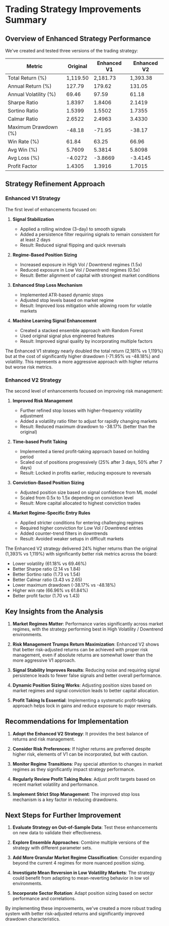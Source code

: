 # Trading Strategy Improvements Summary

## Overview of Enhanced Strategy Performance

We've created and tested three versions of the trading strategy:

| Metric                    | Original        | Enhanced V1     | Enhanced V2     |
|---------------------------|----------------|----------------|----------------|
| Total Return (%)          | 1,119.50       | 2,181.73       | 1,393.38       |
| Annual Return (%)         | 127.79         | 179.62         | 131.05         |
| Annual Volatility (%)     | 69.46          | 97.59          | 61.18          |
| Sharpe Ratio              | 1.8397         | 1.8406         | 2.1419         |
| Sortino Ratio             | 1.5399         | 1.5502         | 1.7355         |
| Calmar Ratio              | 2.6522         | 2.4963         | 3.4330         |
| Maximum Drawdown (%)      | -48.18         | -71.95         | -38.17         |
| Win Rate (%)              | 61.84          | 63.25          | 66.96          |
| Avg Win (%)               | 5.7609         | 5.3814         | 5.8098         |
| Avg Loss (%)              | -4.0272        | -3.8669        | -3.4145        |
| Profit Factor             | 1.4305         | 1.3916         | 1.7015         |

## Strategy Refinement Approach

### Enhanced V1 Strategy

The first level of enhancements focused on:

1. **Signal Stabilization**
   - Applied a rolling window (3-day) to smooth signals
   - Added a persistence filter requiring signals to remain consistent for at least 2 days
   - Result: Reduced signal flipping and quick reversals

2. **Regime-Based Position Sizing**
   - Increased exposure in High Vol / Downtrend regimes (1.5x)
   - Reduced exposure in Low Vol / Downtrend regimes (0.5x)
   - Result: Better alignment of capital with strongest market conditions

3. **Enhanced Stop Loss Mechanism**
   - Implemented ATR-based dynamic stops
   - Adjusted stop levels based on market regime
   - Result: Improved loss mitigation while allowing room for volatile markets

4. **Machine Learning Signal Enhancement**
   - Created a stacked ensemble approach with Random Forest
   - Used original signal plus engineered features
   - Result: Improved signal quality by incorporating multiple factors

The Enhanced V1 strategy nearly doubled the total return (2,181% vs 1,119%) but at the cost of significantly higher drawdown (-71.95% vs -48.18%) and volatility. This represents a more aggressive approach with higher returns but worse risk metrics.

### Enhanced V2 Strategy

The second level of enhancements focused on improving risk management:

1. **Improved Risk Management**
   - Further refined stop losses with higher-frequency volatility adjustment
   - Added a volatility ratio filter to adjust for rapidly changing markets
   - Result: Reduced maximum drawdown to -38.17% (better than the original)

2. **Time-based Profit Taking**
   - Implemented a tiered profit-taking approach based on holding period
   - Scaled out of positions progressively (25% after 3 days, 50% after 7 days)
   - Result: Locked in profits earlier, reducing exposure to reversals

3. **Conviction-Based Position Sizing**
   - Adjusted position size based on signal confidence from ML model
   - Scaled from 0.5x to 1.5x depending on conviction level
   - Result: More capital allocated to highest conviction trades

4. **Market Regime-Specific Entry Rules**
   - Applied stricter conditions for entering challenging regimes
   - Required higher conviction for Low Vol / Downtrend entries
   - Added counter-trend filters in downtrends
   - Result: Avoided weaker setups in difficult markets

The Enhanced V2 strategy delivered 24% higher returns than the original (1,393% vs 1,119%) with significantly better risk metrics across the board:
- Lower volatility (61.18% vs 69.46%)
- Better Sharpe ratio (2.14 vs 1.84)
- Better Sortino ratio (1.73 vs 1.54)
- Better Calmar ratio (3.43 vs 2.65)
- Lower maximum drawdown (-38.17% vs -48.18%)
- Higher win rate (66.96% vs 61.84%)
- Better profit factor (1.70 vs 1.43)

## Key Insights from the Analysis

1. **Market Regimes Matter**: Performance varies significantly across market regimes, with the strategy performing best in High Volatility / Downtrend environments.

2. **Risk Management Trumps Return Maximization**: Enhanced V2 shows that better risk-adjusted returns can be achieved with proper risk management, even if absolute returns are somewhat lower than the more aggressive V1 approach.

3. **Signal Stability Improves Results**: Reducing noise and requiring signal persistence leads to fewer false signals and better overall performance.

4. **Dynamic Position Sizing Works**: Adjusting position sizes based on market regimes and signal conviction leads to better capital allocation.

5. **Profit Taking Is Essential**: Implementing a systematic profit-taking approach helps lock in gains and reduce exposure to major reversals.

## Recommendations for Implementation

1. **Adopt the Enhanced V2 Strategy**: It provides the best balance of returns and risk management.

2. **Consider Risk Preferences**: If higher returns are preferred despite higher risk, elements of V1 can be incorporated, but with caution.

3. **Monitor Regime Transitions**: Pay special attention to changes in market regimes as they significantly impact strategy performance.

4. **Regularly Review Profit Taking Rules**: Adjust profit targets based on recent market volatility and performance.

5. **Implement Strict Stop Management**: The improved stop loss mechanism is a key factor in reducing drawdowns.

## Next Steps for Further Improvement

1. **Evaluate Strategy on Out-of-Sample Data**: Test these enhancements on new data to validate their effectiveness.

2. **Explore Ensemble Approaches**: Combine multiple versions of the strategy with different parameter sets.

3. **Add More Granular Market Regime Classification**: Consider expanding beyond the current 4 regimes for more nuanced position sizing.

4. **Investigate Mean Reversion in Low Volatility Markets**: The strategy could benefit from adapting to mean-reverting behavior in low vol environments.

5. **Incorporate Sector Rotation**: Adapt position sizing based on sector performance and correlations.

By implementing these improvements, we've created a more robust trading system with better risk-adjusted returns and significantly improved drawdown characteristics. 